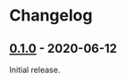 # Changelog

## [0.1.0] - 2020-06-12

Initial release.

[0.1.0]: https://github.com/facebookincubator/cargo-guppy/releases/tag/guppy-summaries-0.1.0

